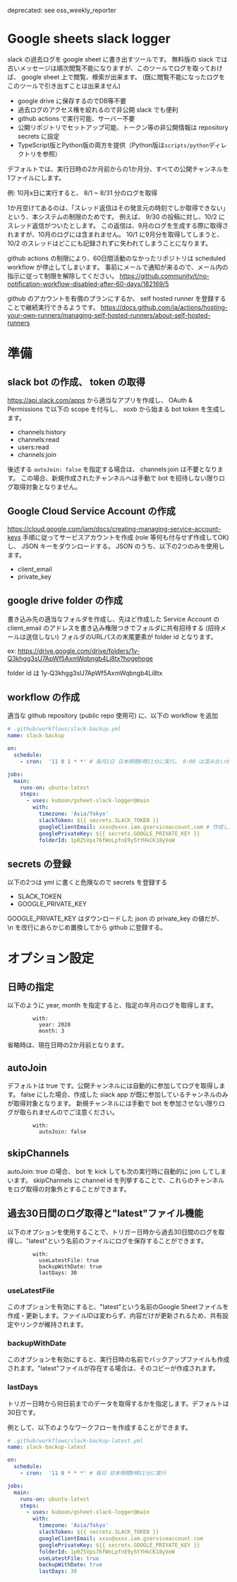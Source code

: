 deprecated: see oss_weekly_reporter

# Google sheets slack logger
slack の過去ログを google sheet に書き出すツールです。
無料版の slack では古いメッセージは順次閲覧不能になりますが、このツールでログを取っておけば、 google sheet 上で閲覧、検索が出来ます。
(既に閲覧不能になったログをこのツールで引き出すことは出来ません)

- google drive に保存するのでDB等不要
- 過去ログのアクセス権を絞れるので非公開 slack でも便利
- github actions で実行可能、サーバー不要
- 公開リポジトリでセットアップ可能、トークン等の非公開情報は repository secrets に設定
- TypeScript版とPython版の両方を提供（Python版は`scripts/python`ディレクトリを参照）

デフォルトでは、実行日時の2か月前からの1か月分、すべての公開チャンネルを1ファイルにします。

例: 10月x日に実行すると、 8/1 ~ 8/31 分のログを取得

1か月空けてあるのは、「スレッド返信はその発言元の時刻でしか取得できない」という、本システムの制限のためです。
例えば、 9/30 の投稿に対し、10/2 にスレッド返信がついたとします。
この返信は、9月のログを生成する際に取得されますが、10月のログには含まれません。
10/1 に9月分を取得してしまうと、 10/2 のスレッドはどこにも記録されずに失われてしまうことになります。

github actions の制限により、60日間活動のなかったリポジトリは scheduled workflow が停止してしまいます。
事前にメールで通知が来るので、メール内の指示に従って制限を解除してください。
https://github.community/t/no-notification-workflow-disabled-after-60-days/182169/5

github のアカウントを有償のプランにするか、 self hosted runner を登録することで継続実行できるようです。
https://docs.github.com/ja/actions/hosting-your-own-runners/managing-self-hosted-runners/about-self-hosted-runners

# 準備

## slack bot の作成、 token の取得
https://api.slack.com/apps
から適当なアプリを作成し、 OAuth & Permissions で以下の scope を付与し、 xoxb から始まる bot token を生成します。
- channels:history
- channels:read
- users:read
- channels:join

後述する `autoJoin: false` を指定する場合は、 channels:join は不要となります。
この場合、新規作成されたチャンネルへは手動で bot を招待しない限りログ取得対象となりません。

## Google Cloud Service Account の作成
https://cloud.google.com/iam/docs/creating-managing-service-account-keys
手順に従ってサービスアカウントを作成 (role 等何も付与せず作成してOK) し、 JSON キーをダウンロードする。
JSON のうち、以下の2つのみを使用します。
- client_email
- private_key

## google drive folder の作成
書き込み先の適当なフォルダを作成し、先ほど作成した Service Account の client_email のアドレスを書き込み権限つきでフォルダに共有招待する (招待メールは送信しない)
フォルダのURLパスの末尾要素が folder id となります。

ex: https://drive.google.com/drive/folders/1y-Q3khgg3sU7ApWf5AxmWqbngb4Li8tx?hogehoge

folder id は 1y-Q3khgg3sU7ApWf5AxmWqbngb4Li8tx

## workflow の作成
適当な github repository (public repo 使用可) に、以下の workflow を追加

```yml
# .github/workflows/slack-backup.yml
name: slack-backup

on:
  schedule:
    - cron:  '11 0 1 * *' # 毎月1日 日本時間9時11分に実行。 0:00 は混み合いがちなので適当にばらす

jobs:
  main:
    runs-on: ubuntu-latest
    steps:
      - uses: kuboon/gsheet-slack-logger@main
        with:
          timezone: 'Asia/Tokyo'
          slackToken: ${{ secrets.SLACK_TOKEN }}
          googleClientEmail: xxxx@xxxx.iam.gserviceaccount.com # 作成したサービスアカウントの email
          googlePrivateKey: ${{ secrets.GOOGLE_PRIVATE_KEY }}
          folderId: 1p0ZSVps76fWoLpfnE9y5tYHkCK18yVeW
```

## secrets の登録
以下の2つは yml に書くと危険なので secrets を登録する
- SLACK_TOKEN
- GOOGLE_PRIVATE_KEY

GOOGLE_PRIVATE_KEY はダウンロードした json の private_key の値だが、 \n を改行にあらかじめ置換してから github に登録する。

# オプション設定
## 日時の指定
以下のように year, month を指定すると、指定の年月のログを取得します。

```
        with:
          year: 2020
          month: 3
```
省略時は、現在日時の2か月前となります。

## autoJoin
デフォルトは true です。公開チャンネルには自動的に参加してログを取得します。
false にした場合、作成した slack app が既に参加しているチャンネルのみが取得対象となります。
新規チャンネルには手動で bot を参加させない限りログが取られませんのでご注意ください。

```
        with:
          autoJoin: false
```

## skipChannels
autoJoin: true の場合、 bot を kick しても次の実行時に自動的に join してしまいます。
skipChannels に channel id を列挙することで、これらのチャンネルをログ取得の対象外とすることができます。

## 過去30日間のログ取得と"latest"ファイル機能

以下のオプションを使用することで、トリガー日時から過去30日間のログを取得し、"latest"という名前のファイルにログを保存することができます。

```
        with:
          useLatestFile: true
          backupWithDate: true
          lastDays: 30
```

### useLatestFile
このオプションを有効にすると、"latest"という名前のGoogle Sheetファイルを作成・更新します。ファイルIDは変わらず、内容だけが更新されるため、共有設定やリンクが維持されます。

### backupWithDate
このオプションを有効にすると、実行日時の名前でバックアップファイルも作成されます。"latest"ファイルが存在する場合は、そのコピーが作成されます。

### lastDays
トリガー日時から何日前までのデータを取得するかを指定します。デフォルトは30日です。

例として、以下のようなワークフローを作成することができます。

```yml
# .github/workflows/slack-backup-latest.yml
name: slack-backup-latest

on:
  schedule:
    - cron:  '11 0 * * *' # 毎日 日本時間9時11分に実行

jobs:
  main:
    runs-on: ubuntu-latest
    steps:
      - uses: kuboon/gsheet-slack-logger@main
        with:
          timezone: 'Asia/Tokyo'
          slackToken: ${{ secrets.SLACK_TOKEN }}
          googleClientEmail: xxxx@xxxx.iam.gserviceaccount.com
          googlePrivateKey: ${{ secrets.GOOGLE_PRIVATE_KEY }}
          folderId: 1p0ZSVps76fWoLpfnE9y5tYHkCK18yVeW
          useLatestFile: true
          backupWithDate: true
          lastDays: 30
```
